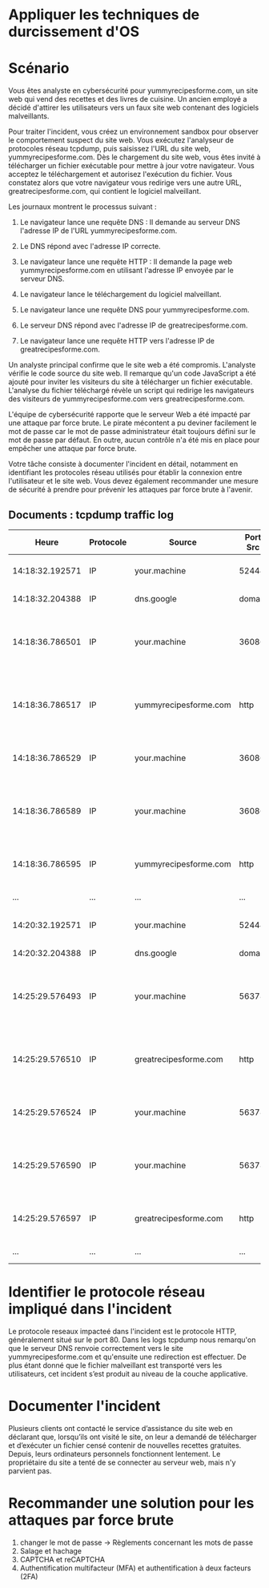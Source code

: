 # Appliquer les techniques de durcissement d'OS
# Scénario

Vous êtes analyste en cybersécurité pour yummyrecipesforme.com, un site web qui vend des recettes et des livres de cuisine. Un ancien employé a décidé d'attirer les utilisateurs vers un faux site web contenant des logiciels malveillants. 

Pour traiter l'incident, vous créez un environnement sandbox pour observer le comportement suspect du site web. Vous exécutez l'analyseur de protocoles réseau tcpdump, puis saisissez l'URL du site web, yummyrecipesforme.com. Dès le chargement du site web, vous êtes invité à télécharger un fichier exécutable pour mettre à jour votre navigateur. Vous acceptez le téléchargement et autorisez l'exécution du fichier. Vous constatez alors que votre navigateur vous redirige vers une autre URL, greatrecipesforme.com, qui contient le logiciel malveillant.

Les journaux montrent le processus suivant :

1. Le navigateur lance une requête DNS : Il demande au serveur DNS l'adresse IP de l'URL yummyrecipesforme.com.

2. Le DNS répond avec l'adresse IP correcte.

3. Le navigateur lance une requête HTTP : Il demande la page web yummyrecipesforme.com en utilisant l'adresse IP envoyée par le serveur DNS.

4. Le navigateur lance le téléchargement du logiciel malveillant.

5. Le navigateur lance une requête DNS pour yummyrecipesforme.com.

6. Le serveur DNS répond avec l'adresse IP de greatrecipesforme.com.

7. Le navigateur lance une requête HTTP vers l'adresse IP de greatrecipesforme.com.

Un analyste principal confirme que le site web a été compromis. L'analyste vérifie le code source du site web. Il remarque qu'un code JavaScript a été ajouté pour inviter les visiteurs du site à télécharger un fichier exécutable. L'analyse du fichier téléchargé révèle un script qui redirige les navigateurs des visiteurs de yummyrecipesforme.com vers greatrecipesforme.com.

L'équipe de cybersécurité rapporte que le serveur Web a été impacté par une attaque par force brute. Le pirate mécontent a pu deviner facilement le mot de passe car le mot de passe administrateur était toujours défini sur le mot de passe par défaut. En outre, aucun contrôle n'a été mis en place pour empêcher une attaque par force brute.

Votre tâche consiste à documenter l'incident en détail, notamment en identifiant les protocoles réseau utilisés pour établir la connexion entre l'utilisateur et le site web. Vous devez également recommander une mesure de sécurité à prendre pour prévenir les attaques par force brute à l'avenir.

## Documents : tcpdump traffic log
| Heure           | Protocole | Source                     | Port Src | Destination               | Port Dst | Infos complémentaires                                                                                             |
|-----------------|-----------|----------------------------|----------|----------------------------|----------|---------------------------------------------------------------------------------------------------------------------|
| 14:18:32.192571 | IP        | your.machine               | 52444    | dns.google                | domain   | 35084+ A? yummyrecipesforme.com. (24)                                                                             |
| 14:18:32.204388 | IP        | dns.google                 | domain   | your.machine              | 52444    | 35084 1/0/0 A 203.0.113.22 (40)                                                                                     |
| 14:18:36.786501 | IP        | your.machine               | 36086    | yummyrecipesforme.com     | http     | Flags [S], seq 2873951608, win 65495, options [mss 65495,sackOK,TS val 3302576859 ecr 0,nop,wscale 7], length 0    |
| 14:18:36.786517 | IP        | yummyrecipesforme.com      | http     | your.machine              | 36086    | Flags [S.], seq 3984334959, ack 2873951609, win 65483, options [mss 65495,sackOK,TS val 3302576859 ecr ..., ... ]  |
| 14:18:36.786529 | IP        | your.machine               | 36086    | yummyrecipesforme.com     | http     | Flags [.], ack 1, win 512, options [nop,nop,TS val 3302576859 ecr 3302576859], length 0                            |
| 14:18:36.786589 | IP        | your.machine               | 36086    | yummyrecipesforme.com     | http     | Flags [P.], seq 1:74, ack 1, win 512, options [nop,nop,TS val 3302576859 ecr 3302576859], length 73: HTTP GET /    |
| 14:18:36.786595 | IP        | yummyrecipesforme.com      | http     | your.machine              | 36086    | Flags [.], ack 74, win 512, options [nop,nop,TS val 3302576859 ecr 3302576859], length 0                           |
| ...             | ...       | ...                        | ...      | ...                        | ...      | ... a lot of traffic on the port 80 ...                                                                           |
| 14:20:32.192571 | IP        | your.machine               | 52444    | dns.google                | domain   | 21899+ A? greatrecipesforme.com. (24)                                                                             |
| 14:20:32.204388 | IP        | dns.google                 | domain   | your.machine              | 52444    | 21899 1/0/0 A 192.0.2.17 (40)                                                                                       |
| 14:25:29.576493 | IP        | your.machine               | 56378    | greatrecipesforme.com     | http     | Flags [S], seq 1020702883, win 65495, options [mss 65495,sackOK,TS val 3302989649 ecr 0,nop,wscale 7], length 0    |
| 14:25:29.576510 | IP        | greatrecipesforme.com      | http     | your.machine              | 56378    | Flags [S.], seq 1993648018, ack 1020702884, win 65483, options [mss 65495,sackOK,TS val 3302989649 ecr ..., ... ]  |
| 14:25:29.576524 | IP        | your.machine               | 56378    | greatrecipesforme.com     | http     | Flags [.], ack 1, win 512, options [nop,nop,TS val 3302989649 ecr 3302989649], length 0                            |
| 14:25:29.576590 | IP        | your.machine               | 56378    | greatrecipesforme.com     | http     | Flags [P.], seq 1:74, ack 1, win 512, options [nop,nop,TS val 3302989649 ecr 3302989649], length 73: HTTP GET /    |
| 14:25:29.576597 | IP        | greatrecipesforme.com      | http     | your.machine              | 56378    | Flags [.], ack 74, win 512, options [nop,nop,TS val 3302989649 ecr 3302989649], length 0                           |
| ...             | ...       | ...                        | ...      | ...                        | ...      | ... a lot of traffic on the port 80 ...                                                                           |


# Identifier le protocole réseau impliqué dans l'incident

Le protocole reseaux impacteé dans l'incident est le protocole HTTP, généralement situé sur le port 80. Dans les logs tcpdump nous remarqu'on que le serveur DNS renvoie correctement vers le site yummyrecipesforme.com et qu'ensuite une redirection est effectuer. De plus étant donné que le fichier malveillant est transporté vers les utilisateurs, cet incident s’est produit au niveau de la couche applicative.

# Documenter l'incident 

Plusieurs clients ont contacté le service d’assistance du site web en déclarant que, lorsqu’ils ont visité le site, on leur a demandé de télécharger et d’exécuter un fichier censé contenir de nouvelles recettes gratuites. Depuis, leurs ordinateurs personnels fonctionnent lentement.
Le propriétaire du site a tenté de se connecter au serveur web, mais n'y parvient pas.





# Recommander une solution pour les attaques par force brute
1. changer le mot de passe -> Règlements concernant les mots de passe 
2. Salage et hachage 
3. CAPTCHA et reCAPTCHA
4. Authentification multifacteur (MFA) et authentification à deux facteurs (2FA)